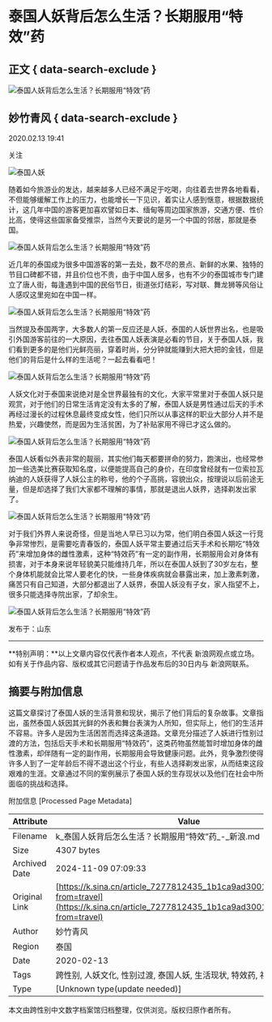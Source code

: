 # 泰国人妖背后怎么生活？长期服用“特效”药

## 正文 { data-search-exclude }


![泰国人妖背后怎么生活？长期服用“特效”药](https://n.sinaimg.cn/sinacn10207/198/w99h99/20191010/0563-ifrwayx3527937.jpg)

## 妙竹青风 { data-search-exclude }

2020.02.13 19:41

关注

![泰国人妖](https://n.sinaimg.cn/default/2fb77759/20151125/320X320.png)

随着如今旅游业的发达，越来越多人已经不满足于吃喝，向往着去世界各地看看，不但能够缓解工作上的压力，也能增长一下见识，着实让人感到惬意，根据数据统计，这几年中国的游客更加喜欢譬如日本、缅甸等周边国家旅游，交通方便、性价比高，使得这些国家备受推崇，当然今天要说的是另一个中国的邻居，那就是泰国。

![泰国人妖背后怎么生活？长期服用“特效”药](http://k.sinaimg.cn/n/sinacn20200213ac/191/w692h299/20200213/05d8-ipmxpvz5052686.jpg/w700d1q75cms.jpg)

近几年的泰国成为很多中国游客的第一去处，数不尽的景点、新鲜的水果、独特的节目口碑都不错，并且价位也不贵，由于中国人居多，也有不少的泰国城市专门建立了唐人街，每逢遇到中国的民俗节日，街道张灯结彩，写对联、舞龙狮等风俗让人感叹这里宛如在中国一样。

![泰国人妖背后怎么生活？长期服用“特效”药](http://k.sinaimg.cn/n/sinacn20200213ac/270/w682h388/20200213/1671-ipmxpvz5052689.jpg/w700d1q75cms.jpg)

当然提及泰国两字，大多数人的第一反应还是人妖，泰国的人妖世界出名，也是吸引外国游客前往的一大原因，去往泰国人妖表演是必看的节目，关于泰国人妖，我们看到更多的是他们光鲜亮丽，穿着时尚，分分钟就能赚到大把大把的金钱，但是他们的背后是什么样的生活呢？一起去看看吧！

![泰国人妖背后怎么生活？长期服用“特效”药](http://k.sinaimg.cn/n/sinacn20200213ac/209/w625h384/20200213/ebb0-ipmxpvz5052691.jpg/w700d1q75cms.jpg)

人妖文化对于泰国来说绝对是全世界最独有的文化，大家平常里对于泰国人妖只是观赏，对于他们的日常生活肯定没有太多的了解，泰国人妖是男性通过后天的手术再经过漫长的过程休息最终变成女性，他们只所以从事这样的职业大部分人并不是热爱，兴趣使然，而是因为生活贫困，为了补贴家用不得已才这么做的。

![泰国人妖背后怎么生活？长期服用“特效”药](http://k.sinaimg.cn/n/sinacn20200213ac/260/w700h360/20200213/faee-ipmxpvz5052694.jpg/w700d1q75cms.jpg)

泰国人妖看似外表非常的靓丽，其实他们每天都要拼命的努力，跑演出，也经常参加一些选美比赛获取知名度，以便能提高自己的身价，在印度曾经就有一位索拉瓦纳迪的人妖获得了人妖公主的称号，他的个子高挑，容貌出众，按理说以后前途无量，但是却选择了我们大家都不理解的事情，那就是退出人妖界，选择剃发出家了。

![泰国人妖背后怎么生活？长期服用“特效”药](http://k.sinaimg.cn/n/sinacn20200213ac/217/w700h317/20200213/dbda-ipmxpvz5052693.jpg/w700d1q75cms.jpg)

对于我们外界人来说奇怪，但是当地人早已习以为常，他们明白泰国人妖这一行竞争非常惨烈，是需要吃青春饭的，泰国人妖平常主要通过后天手术和长期吃“特效药”来增加身体的雌性激素，这种“特效药”有一定的副作用，长期服用会对身体有损害，对于本身来说年轻貌美只能维持几年，所以在泰国人妖到了30岁左右，整个身体机能就会比常人要老化的快，一些身体疾病就会暴露出来，加上激素刺激，痛苦只有自己知道，大部分都退出了人妖界，泰国人妖没有子女，家人指望不上，很多只能选择寺院出家，了却余生。

![泰国人妖背后怎么生活？长期服用“特效”药](http://k.sinaimg.cn/n/sinacn20200213ac/149/w657h292/20200213/a28e-ipmxpvz5052690.jpg/w700d1q75cms.jpg)

发布于：山东

---

**特别声明：**以上文章内容仅代表作者本人观点，不代表 新浪网观点或立场。如有关于作品内容、版权或其它问题请于作品发布后的30日内与 新浪网联系。

## 摘要与附加信息

<!-- tcd_abstract -->
这篇文章探讨了泰国人妖的生活背景和现状，揭示了他们背后的复杂故事。文章指出，虽然泰国人妖因其光鲜的外表和舞台表演为人所知，但实际上，他们的生活并不容易。许多人是因为生活困苦而选择这条道路。文章充分描述了人妖进行性别过渡的方法，包括后天手术和长期服用“特效药”，这类药物虽然能暂时增加身体的雌性激素，却伴随有一定的副作用，长期服用会导致健康问题。此外，竞争激烈使得许多人到了一定年龄后不得不退出这个行业，有些人选择剃发出家，从而结束这段艰难的生涯。文章通过不同的案例展示了泰国人妖的生存现状以及他们在社会中所面临的挑战和选择。
<!-- tcd_abstract_end -->

附加信息 [Processed Page Metadata]

| Attribute       | Value                                  |
|-----------------|----------------------------------------|
| Filename        | k_泰国人妖背后怎么生活？长期服用“特效”药_-_新浪.md                             |
| Size            | 4307 bytes                           |
| Archived Date   | 2024-11-09 07:09:33                             |
| Original Link   | [https://k.sina.cn/article_7277812435_1b1ca9ad300100mdc3.html?from=travel](https://k.sina.cn/article_7277812435_1b1ca9ad300100mdc3.html?from=travel)                       |
| Author          | 妙竹青风                               |
| Region          | 泰国                               |
| Date            | 2020-02-13                                 |
| Tags            | 跨性别, 人妖文化, 性别过渡, 泰国人妖, 生活现状, 特效药, 社会挑战                                 |
| Type            | [Unknown type(update needed)]                                 |
<!-- tcd_table_end -->

本文由跨性别中文数字档案馆归档整理，仅供浏览。版权归原作者所有。
